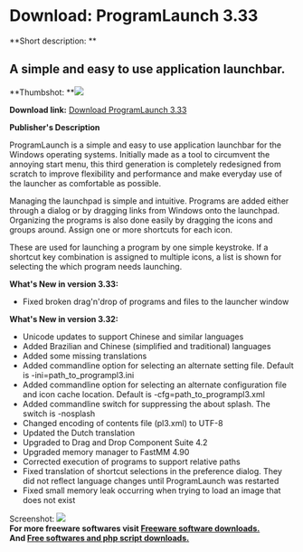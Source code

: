 # Download: ProgramLaunch 3.33

**Short description: **

## A simple and easy to use application launchbar.

  
**Thumbshot: **![](http://www.freewarefiles.com/screenshot/programlaunch3_md.gif)   
  
**Download link:** [Download ProgramLaunch 3.33](http://freesoftwares.boysofts.com/ProgramLaunch_program_17738.html)  
  

**Publisher's Description**  
  

ProgramLaunch is a simple and easy to use application launchbar for the
Windows operating systems. Initially made as a tool to circumvent the annoying
start menu, this third generation is completely redesigned from scratch to
improve flexibility and performance and make everyday use of the launcher as
comfortable as possible.

Managing the launchpad is simple and intuitive. Programs are added either
through a dialog or by dragging links from Windows onto the launchpad.
Organizing the programs is also done easily by dragging the icons and groups
around. Assign one or more shortcuts for each icon.

These are used for launching a program by one simple keystroke. If a shortcut
key combination is assigned to multiple icons, a list is shown for selecting
the which program needs launching.

**What's New in version 3.33:**

  * Fixed broken drag'n'drop of programs and files to the launcher window 

**What's New in version 3.32:**

  * Unicode updates to support Chinese and similar languages 
  * Added Brazilian and Chinese (simplified and traditional) languages 
  * Added some missing translations 
  * Added commandline option for selecting an alternate setting file. Default is -ini=path_to_programpl3.ini 
  * Added commandline option for selecting an alternate configuration file and icon cache location. Default is -cfg=path_to_programpl3.xml 
  * Added commandline switch for suppressing the about splash. The switch is -nosplash 
  * Changed encoding of contents file (pl3.xml) to UTF-8 
  * Updated the Dutch translation 
  * Upgraded to Drag and Drop Component Suite 4.2 
  * Upgraded memory manager to FastMM 4.90 
  * Corrected execution of programs to support relative paths 
  * Fixed translation of shortcut selections in the preference dialog. They did not reflect language changes until ProgramLaunch was restarted 
  * Fixed small memory leak occurring when trying to load an image that does not exist 

  
  
Screenshot: ![](http://www.freewarefiles.com/screenshot/programlaunch3.gif)  
**For more freeware softwares visit [Freeware software downloads.](http://freesoftwares.boysofts.com/)**   
**And [Free softwares and php script downloads.](http://www.boysofts.com/)**

